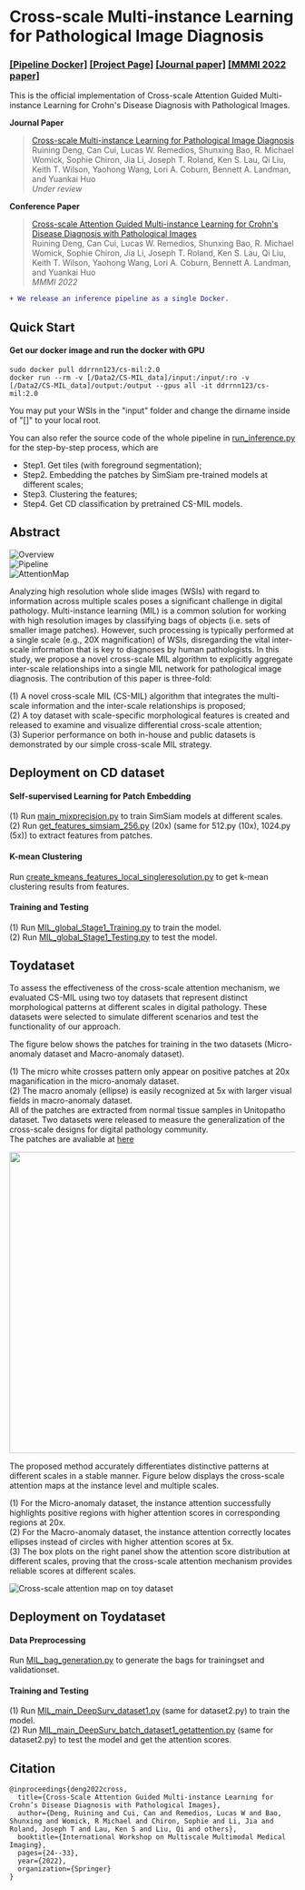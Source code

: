 # Cross-scale Multi-instance Learning for Pathological Image Diagnosis

### [[Pipeline Docker]](https://hub.docker.com/repository/docker/ddrrnn123/cs-mil/)  [[Project Page]](https://github.com/hrlblab/CS-MIL)   [[Journal paper]](https://arxiv.org/pdf/2304.00216.pdf) [[MMMI 2022 paper]](https://link.springer.com/chapter/10.1007/978-3-031-18814-5_3) <br />


This is the official implementation of Cross-scale Attention Guided Multi-instance Learning for Crohn's Disease Diagnosis with Pathological Images. <br />

**Journal Paper** <br />
> [Cross-scale Multi-instance Learning for Pathological Image Diagnosis](https://arxiv.org/pdf/2304.00216.pdf) <br />
> Ruining Deng, Can Cui, Lucas W. Remedios, Shunxing Bao, R. Michael Womick, Sophie Chiron, Jia Li, Joseph T. Roland, Ken S. Lau, Qi Liu, Keith T. Wilson, Yaohong Wang, Lori A. Coburn, Bennett A. Landman, and Yuankai Huo <br />
> *Under review* <br />


**Conference Paper** <br />
> [Cross-scale Attention Guided Multi-instance Learning for Crohn's Disease Diagnosis with Pathological Images](https://link.springer.com/chapter/10.1007/978-3-031-18814-5_3) <br />
> Ruining Deng, Can Cui, Lucas W. Remedios, Shunxing Bao, R. Michael Womick, Sophie Chiron, Jia Li, Joseph T. Roland, Ken S. Lau, Qi Liu, Keith T. Wilson, Yaohong Wang, Lori A. Coburn, Bennett A. Landman, and Yuankai Huo <br />
> *MMMI 2022* <br />

```diff
+ We release an inference pipeline as a single Docker.
```

## Quick Start
#### Get our docker image and run the docker with GPU

```
sudo docker pull ddrrnn123/cs-mil:2.0
docker run --rm -v [/Data2/CS-MIL_data]/input:/input/:ro -v [/Data2/CS-MIL_data]/output:/output --gpus all -it ddrrnn123/cs-mil:2.0
```

You may put your WSIs in the "input" folder and change the dirname inside of "[]" to your local root. <br />

You can also refer the source code of the whole pipeline in [run_inference.py](https://github.com/hrlblab/CS-MIL/blob/main/CS-MIL_Docker/src/run_inference.py) for the step-by-step process, which are <br /> 
- Step1. Get tiles (with foreground segmentation); <br />
- Step2. Embedding the patches by SimSiam pre-trained models at different scales; <br />
- Step3. Clustering the features; <br />
- Step4. Get CD classification by pretrained CS-MIL models. <br />

## Abstract
![Overview](https://github.com/hrlblab/CS-MIL/blob/main/Cross-scale.png)<br />
![Pipeline](https://github.com/hrlblab/CS-MIL/blob/main/Relativework.png)<br />
![AttentionMap](https://github.com/hrlblab/CS-MIL/blob/main/AttentionMap.png)<br />

Analyzing high resolution whole slide images (WSIs) with regard to information across multiple scales poses a significant challenge in digital pathology. Multi-instance learning (MIL) is a common solution for working with high resolution images by classifying bags of objects (i.e. sets of smaller image patches). However, such processing is typically performed at a single scale (e.g., 20X magnification) of WSIs, disregarding the vital inter-scale information that is key to diagnoses by human pathologists. In this study, we propose a novel cross-scale MIL algorithm to explicitly aggregate inter-scale relationships into a single MIL network for pathological image diagnosis. The contribution of this paper is three-fold: <br /> 

(1) A novel cross-scale MIL (CS-MIL) algorithm that integrates the multi-scale information and the inter-scale relationships is proposed; <br /> 
(2) A toy dataset with scale-specific morphological features is created and released to examine and visualize differential cross-scale attention; <br /> 
(3) Superior performance on both in-house and public datasets is demonstrated by our simple cross-scale MIL strategy.<br /> 

## Deployment on CD dataset
#### Self-supervised Learning for Patch Embedding
(1) Run [main_mixprecision.py](https://github.com/hrlblab/CS-MIL/blob/main/Emb_Clustering_Code/main_mixprecision.py) to train SimSiam models at different scales. <br /> 
(2) Run [get_features_simsiam_256.py](https://github.com/hrlblab/CS-MIL/blob/main/Emb_Clustering_Code/get_features_simsiam_256.py) (20x) (same for 512.py (10x), 1024.py (5x)) to extract features from patches. <br /> 

#### K-mean Clustering
Run [create_kmeans_features_local_singleresolution.py](https://github.com/hrlblab/CS-MIL/blob/main/Emb_Clustering_Code/create_kmeans_features_local_singleresolution.py) to get k-mean clustering results from features. <br /> 

#### Training and Testing
(1) Run [MIL_global_Stage1_Training.py](https://github.com/hrlblab/CS-MIL/blob/main/Train_Test_Code/MIL_global_Stage1_Training.py) to train the model. <br /> 
(2) Run [MIL_global_Stage1_Testing.py](https://github.com/hrlblab/CS-MIL/blob/main/Train_Test_Code/MIL_global_Stage1_Training.py) to test the model. <br /> 

## Toydataset
To assess the effectiveness of the cross-scale attention mechanism, we evaluated CS-MIL using two toy datasets that represent distinct morphological patterns at different scales in digital pathology. These datasets were selected to simulate different scenarios and test the functionality of our approach.<br />

The figure below shows the patches for training in the two datasets (Micro-anomaly dataset and Macro-anomaly dataset). <br />

(1) The  micro white crosses pattern only appear on positive patches at 20x maganification in the micro-anomaly dataset.  <br />
(2) The macro anomaly (ellipse) is easily recognized at 5x with larger visual fields in macro-anomaly dataset.  <br />
All of the patches are extracted from normal tissue samples in Unitopatho dataset. Two datasets were released to measure the generalization of the cross-scale designs for digital pathology community. <br /> The patches are avaliable at [here](https://drive.google.com/drive/folders/1PvWi4lmA0bPeLZFRxDqYFftth69srIyn?usp=sharing) <br />

<img src='https://github.com/hrlblab/CS-MIL/blob/main/Toydataset.png' align="center" height="530px"> 

The proposed method accurately differentiates distinctive patterns at different scales in a stable manner. Figure below displays the cross-scale attention maps at the instance level and multiple scales.  <br />

(1) For the Micro-anomaly dataset, the instance attention successfully highlights positive regions with higher attention scores in corresponding regions at 20x.  <br />
(2) For the Macro-anomaly dataset, the instance attention correctly locates ellipses instead of circles with higher attention scores at 5x.  <br />
(3) The box plots on the right panel show the attention score distribution at different scales, proving that the cross-scale attention mechanism provides reliable scores at different scales.<br />

![Cross-scale attention map on toy dataset](https://github.com/hrlblab/CS-MIL/blob/main/ToydatasetResults.png)<br />


## Deployment on Toydataset
#### Data Preprocessing
Run [MIL_bag_generation.py](https://github.com/hrlblab/CS-MIL/blob/main/Toydataset_Code/data_processing/MIL_bag_generation.py) to generate the bags for trainingset and validationset. <br /> 

#### Training and Testing
(1) Run [MIL_main_DeepSurv_dataset1.py](https://github.com/hrlblab/CS-MIL/blob/main/Toydataset_Code/cs-mil-toydataset/MIL_main_DeepSurv_dataset1.py) (same for dataset2.py) to train the model. <br /> 
(2) Run [MIL_main_DeepSurv_batch_dataset1_getattention.py](https://github.com/hrlblab/CS-MIL/blob/main/Toydataset_Code/cs-mil-toydataset/MIL_main_DeepSurv_batch_dataset1_getattention.py) (same for dataset2.py) to test the model and get the attention scores. <br /> 


## Citation
```
@inproceedings{deng2022cross,
  title={Cross-Scale Attention Guided Multi-instance Learning for Crohn’s Disease Diagnosis with Pathological Images},
  author={Deng, Ruining and Cui, Can and Remedios, Lucas W and Bao, Shunxing and Womick, R Michael and Chiron, Sophie and Li, Jia and Roland, Joseph T and Lau, Ken S and Liu, Qi and others},
  booktitle={International Workshop on Multiscale Multimodal Medical Imaging},
  pages={24--33},
  year={2022},
  organization={Springer}
}
```
